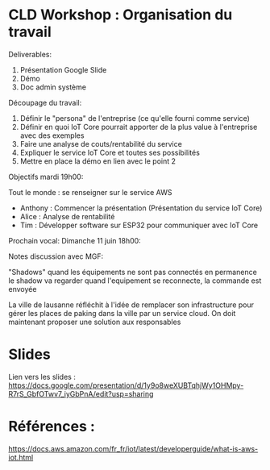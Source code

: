 # CLD Workshop : Organisation du travail 



Deliverables:

1. Présentation Google Slide
2. Démo
3. Doc admin système



Découpage du travail:

1. Définir le "persona" de l'entreprise (ce qu'elle fourni comme service)
2. Définir en quoi IoT Core pourrait apporter de la plus value à l'entreprise avec des exemples
3. Faire une analyse de couts/rentabilité du service
4. Expliquer le service IoT Core et toutes ses possibilités
5. Mettre en place la démo en lien avec le point 2



Objectifs mardi 19h00:

Tout le monde : se renseigner sur le service AWS

- Anthony : Commencer la présentation (Présentation du service IoT Core)
- Alice : Analyse de rentabilité
- Tim : Développer software sur ESP32 pour communiquer avec IoT Core

Prochain vocal: Dimanche 11 juin 18h00:

Notes discussion avec MGF:

"Shadows" quand les équipements ne sont pas connectés en permanence le shadow va regarder quand l'equipement se reconnecte, la commande est envoyée

La ville de lausanne réfléchit à l'idée de remplacer son infrastructure pour gérer les places de paking dans la ville par un service cloud. On doit maintenant proposer une solution aux responsables 

# Slides
Lien vers les slides : https://docs.google.com/presentation/d/1y9o8weXUBTqhjWy1OHMpy-R7rS_GbfOTwv7_iyGbPnA/edit?usp=sharing


# Références :
https://docs.aws.amazon.com/fr_fr/iot/latest/developerguide/what-is-aws-iot.html




